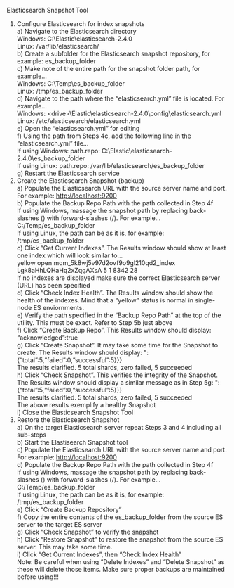 

<p>Elasticsearch Snapshot Tool</p>
<ol>
<li>Configure Elasticsearch for index snapshots<br>
a)  Navigate to the Elasticsearch directory<br>
Windows: C:\Elastic\elasticsearch-2.4.0<br>
Linux: /var/lib/elasticsearch/<br>
b)  Create a subfolder for the Elasticsearch snapshot repository, for example: es_backup_folder<br>
c)  Make note of the entire path for the snapshot folder path, for example…<br>
Windows: C:\Temp\es_backup_folder<br>
Linux: /tmp/es_backup_folder<br>
d)  Navigate to the path where the “elasticsearch.yml” file is located. For example…<br>
Windows: &lt;drive&gt;\Elastic\elasticsearch-2.4.0\config\elasticsearch.yml<br>
Linux: /etc/elasticsearch/elasticsearch.yml<br>
e)  Open the “elasticsearch.yml” for editing<br>
f)  Using the path from Steps 4c, add the following line in the “elasticsearch.yml” file…<br>
If using Windows: path.repo: C:\Elastic\elasticsearch-2.4.0\es_backup_folder<br>
If using Linux: path.repo: /var/lib/elasticsearch/es_backup_folder<br>
g)  Restart the Elasticsearch service</li>
<li>Create the Elasticsearch Snapshot (backup)<br>
a)  Populate the Elasticsearch URL with the source server name and port. For example: <a href="http://localhost:9200">http://localhost:9200</a><br>
b)  Populate the Backup Repo Path with the path collected in Step 4f<br>
If using Windows, massage the snapshot path by replacing back-slashes () with forward-slashes (/). For example…<br>
C:/Temp/es_backup_folder<br>
If using Linux, the path can be as it is, for example: /tmp/es_backup_folder<br>
c)  Click “Get Current Indexes”. The Results window should show at least one index which will look similar to…<br>
yellow open   mqm_5k8wj5v97d2ovf9o9gl210qd2_index Lgk8aHhLQHaHq2xZqgAXsA   5   1       8342           28<br>
If no indexes are displayed make sure the correct Elasticsearch server (URL) has been specified<br>
d)  Click “Check Index Health”. The Results window should show the health of the indexes. Mind that a “yellow” status is normal in single-node ES enviornments.<br>
e)  Verify the path specified in the “Backup Repo Path” at the top of the utility. This must be exact. Refer to Step 5b just above<br>
f)  Click “Create Backup Repo”. This Results window should display: “acknowledged”:true<br>
g)  Click “Create Snapshot”. It may take some time for the Snapshot to create. The Results window should display: &quot;:{“total”:5,“failed”:0,“successful”:5}}}<br>
The results clarified. 5 total shards, zero failed, 5 succeeded<br>
h)  Click “Check Snapshot”. This verifies the integrity of the Snapshot. The Results window should display a similar message as in Step 5g: &quot;:{“total”:5,“failed”:0,“successful”:5}}}<br>
The results clarified. 5 total shards, zero failed, 5 succeeded<br>
The above results exemplify a healthy Snapshot<br>
i)  Close the Elasticsearch Snapshot Tool</li>
<li>Restore the Elasticsearch Snapshot<br>
a)  On the target Elasticsearch server repeat Steps 3 and 4 including all sub-steps<br>
b)   Start the Elastisearch Snapshot tool<br>
c)  Populate the Elasticsearch URL with the source server name and port. For example: <a href="http://localhost:9200">http://localhost:9200</a><br>
d)  Populate the Backup Repo Path with the path collected in Step 4f<br>
If using Windows, massage the snapshot path by replacing back-slashes () with forward-slashes (/). For example…<br>
C:/Temp/es_backup_folder<br>
If using Linux, the path can be as it is, for example: /tmp/es_backup_folder<br>
e)  Click “Create Backup Repository”<br>
f)  Copy the entire contents of the es_backup_folder from the source ES server to the target ES server<br>
g)  Click “Check Snapshot” to verify the snapshot<br>
h)  Click “Restore Snapshot” to restore the snapshot from the source ES server. This may take some time.<br>
i)  Click “Get Current Indexes”, then “Check Index Health”<br>
Note: Be careful when using “Delete Indexes” and “Delete Snapshot” as these will delete those items. Make sure proper backups are maintained before using!!!</li>
</ol>


